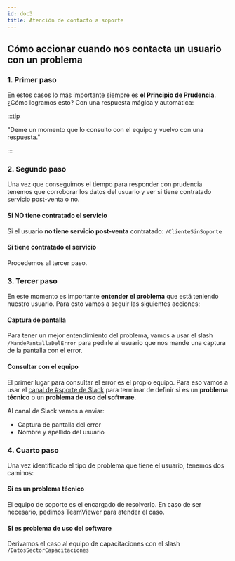 ```yaml
---
id: doc3
title: Atención de contacto a soporte
---
```


## Cómo accionar cuando nos contacta un usuario con un problema

### 1. Primer paso

En estos casos lo más importante siempre es **el Principio de Prudencia**. ¿Cómo logramos esto? Con una respuesta mágica y automática:

:::tip

"Deme un momento que lo consulto con el equipo y vuelvo con una respuesta."

:::

### 2. Segundo paso

Una vez que conseguimos el tiempo para responder con prudencia tenemos que corroborar los datos del usuario y ver si tiene contratado servicio post-venta o no.

#### Si NO tiene contratado el servicio

Si el usuario **no tiene servicio post-venta** contratado: `/ClienteSinSoporte`

#### Si tiene contratado el servicio

Procedemos al tercer paso.

### 3. Tercer paso

En este momento es importante **entender el problema** que está teniendo nuestro usuario. Para esto vamos a seguir las siguientes acciones:

#### Captura de pantalla

Para tener un mejor entendimiento del problema, vamos a usar el slash `/MandePantallaDelError` para pedirle al usuario que nos mande una captura de la pantalla con el error.

#### Consultar con el equipo

El primer lugar para consultar el error es el propio equipo. Para eso vamos a usar el [canal de #sporte de Slack](doc3.md) para terminar de definir si es un **problema técnico** o un **problema de uso del software**.

Al canal de Slack vamos a enviar:

- Captura de pantalla del error
- Nombre y apellido del usuario

### 4. Cuarto paso

Una vez identificado el tipo de problema que tiene el usuario, tenemos dos caminos:

#### Si es un problema técnico

El equipo de soporte es el encargado de resolverlo. En caso de ser necesario, pedimos TeamViewer para atender el caso.

#### Si es problema de uso del software

Derivamos el caso al equipo de capacitaciones con el slash `/DatosSectorCapacitaciones`
